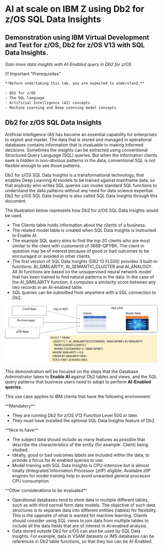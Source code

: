 # AI at scale on IBM Z using Db2 for z/OS SQL Data Insights

## Demonstration using IBM Virtual Development and Test for z/OS, Db2 for z/OS V13 with SQL Data Insights.

*Gain more data insights with AI-Enabled query in Db2 for z/OS*

!!! Important "Prerequisites"

    **Before undertaking this lab, you are expected to understand:**

    - Db2 for z/OS
    - The SQL language
    - Artificial Intelligence (AI) concepts
    - Machine Learning and Deep Learning model concepts
  
## Db2 for z/OS SQL Data Insights

Artificial Intelligence (AI) has become an essential capability for enterprises to exploit and master. The data that is stored and managed in operational databases contains information that is invaluable to making informed decisions. Sometimes the insights can be extracted using conventional Structured Query Language (SQL) queries. But when the information clients seek is hidden in non-obvious patterns in the data, conventional SQL is not flexible enough to see those patterns.

Db2 for z/OS SQL Data Insights is a transformational technology, that enables Deep Learning AI models to be trained against mainframe data, so that anybody who writes SQL queries can invoke standard SQL functions to understand the data patterns without any need for data science expertise. Db2 for z/OS SQL Data Insights is also called SQL Data Insights through this document.

The illustration below represents how Db2 for z/OS SQL Data Insights would be used.

- The Clients table holds information about the clients of a business.
- The related model table is created when SQL Data Insights is instructed to Enable AI.
- The example SQL query aims to find the top 20 clients who are most similar to the client with customerid of 3668-QPYBK. The client in question may be of interest because of good or bad outcomes to be encouraged or avoided in other clients.
- The first version of SQL Data Insights (DB2 13 FL500) provides 3 built-in functions: AI_SIMILARITY, AI_SEMANTIC_CLUSTER and AI_ANALOGY. All AI functions are based on the unsupervised neural network model that has been trained to find natural patterns in the data. In the case of the AI_SIMILARITY function, it computes a similarity score between any two records in an AI-enabled table.
- SQL queries can be submitted from anywhere with a SQL connection to Db2.

![](_attachments/AI%20at%20scale%20on%20IBM%20Z%20using%20Db2%20for%20zOS%20SQL%20Data%20Insights%20Workbook%20-%202024-Feb-26.jpg)

This demonstration will be focused on the steps that the Database Administrator takes to **Enable AI** against Db2 tables and views, and the SQL query patterns that business users need to adopt to perform **AI-Enabled queries**.

This use case applies to IBM clients that have the following environment:

^^Mandatory^^

- They are running Db2 for z/OS V13 Function Level 500 or later.
- They must have installed the optional SQL Data Insights feature of Db2.

^^Nice to have^^

- The subject data should include as many features as possible that describe the characteristics of the entity (for example: Client) being studied.
- Ideally, good or bad outcomes labels are included within the data, to provide a focus for AI enabled queries to use.
- Model training with SQL Data Insights is CPU-intensive but is almost totally zIntegrated Information Processor (zIIP) eligible. Available zIIP engines for model training help to avoid unwanted general processor CPU consumption.

^^Other considerations to be evaluated^^

- Operational databases tend to store data in multiple different tables, such as with third normal form data models. The objective of such data structures is to separate data into different entities (tables) for flexibility. This is the opposite of what is wanted for machine learning. Clients should consider using SQL views to join data from multiple tables to include all the data fields that are of interest in AI-enabled analysis.
- Data stored outside Db2 for z/OS can also be used by SQL Data Insights. For example, data in VSAM datasets or IMS databases can be references in Db2 table functions, so that they too can be AI-Enabled.